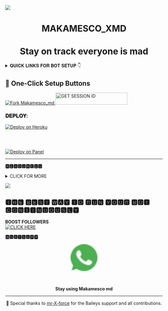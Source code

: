 <a><img src='https://files.catbox.moe/sigghy.jpg'/></a>
<h1 align="center"> MAKAMESCO_XMD </h1>
<h1 align="center"> Stay on track everyone is mad </h1>

<details>
  <summary>𝐐𝐔𝐈𝐂𝐊 𝐋𝐈𝐍𝐊𝐒 𝐅𝐎𝐑 𝐁𝐎𝐓 𝐒𝐄𝐓𝐔𝐏 👇</summary>
  - 𝘿𝙀𝙋𝙇𝙊𝙔 𝙁𝙍𝙀𝙀𝙇𝙔 𝙒𝙄𝙏𝙃 𝙎𝙀𝙎𝙎𝙄𝙊𝙉 𝙄𝘿 𝘼𝙉𝘿 𝘼𝙐𝙏𝙊 𝘾𝙊𝙉𝙁𝙄𝙂🔥.<br>
  - 𝙐𝙎𝙀 𝙋𝘼𝙉𝙀𝙇 𝘿𝙀𝙋𝙇𝙊𝙔𝙈𝙀𝙉𝙏 𝙁𝙊𝙍 𝘼𝙐𝙏𝙊 𝙍𝙐𝙉𝙉𝙄𝙉𝙂 𝘽𝙊𝙏 𝙒𝙄𝙏𝙃𝙊𝙐𝙏 𝙎𝙃 𝙁𝙄𝙇𝙀𝙎🤯.
</details>

## 🚀 One-Click Setup Buttons

<a href="https://github.com/mesh-matheka/Makamesco_md/fork" target="_blank">
  <img src="https://img.shields.io/badge/FORK%20REPOSITORY-purple?style=for-the-badge&logo=github" alt="Fork Makamesco_md" width="240">
</a>

<a href="https://makamesco-md-code.onrender.com">
  <img title="GET SESSION ID" src="https://img.shields.io/badge/GET-SESSION ID HERE-green?style=for-the-badge&logo=kenya" width="230" height="38.45"/>
</a>

### 𝐃𝐄𝐏𝐋𝐎𝐘:

<a href="https://veri-nine.vercel.app/" target="_blank">
  <img src="https://img.shields.io/badge/DEPLOY%20TO%20HEROKU-purple?style=for-the-badge&logo=heroku&logoColor=white" alt="Deploy on Heroku" width="220">
</a>

<br><br>

<a href="https://panel-ver.vercel.app/" target="_blank">
  <img src="https://img.shields.io/badge/DEPLOY%20ON%20PANEL-red?style=for-the-badge&logo=serverfault" alt="Deploy on Panel" width="220">
</a>

---

**🆁🅴🆂🅾🆄🆁🅲🅴🆂**
<details>
<summary>CLICK FOR MORE</summary>
<a href="https://github.com/mesh-matheka/Makamesco_md/archive/refs/heads/main.zip">
  <img src="https://img.shields.io/badge/DOWNLOAD%20FILES-yellow" alt="Download Zip" width="150">
</a>
  
<a href="https://bot-hosting.net/?aff=1259151615210819614">
  <img src="https://img.shields.io/badge/SIGNUP%20&%20DEPLOY-gold" alt="Sign Up Hosting" width="150">
</a>
</details>

<a><img src='https://files.catbox.moe/sigghy.jpg'/></a>

## 🆃🅷🅴 🅱🅴🆂🆃 🆆🅰🆈 🆃🅾 🆁🆄🅽 🆈🅾🆄🆁 🅱🅾🆃 🅲🅾🅽🆃🅸🅽🆄🅾🆄🆂🅻🆈

**BOOST FOLLOWERS**  
<a href="https://Makamescodigitalsolutions.com" target="_blank">
  <img alt="CLICK HERE" src="https://img.shields.io/badge/ VISIT TO MY WEBSITE  -25D366?style=for-the-badge&logo=discord&logoColor=white" />
</a>

**🆆🅷🅰🆃🆂🅰🅿🅿**  
<p align="center">
  <a href="https://whatsapp.com/channel/0029VbAEL9r5vKA7RCdnYG0S">
    <img alt="SIEGRIN | WhatsApp" width="86px" src="https://raw.githubusercontent.com/PikaBotz/My_Personal_Space/main/Images/AnyaBot_pics/Anya_v2/Whatsapp.svg" />
  </a>
</p>

<br clear="all">
<p align="center"><b>Stay using Makamesco md</b></p>

---

<p align="center">
  🙏 Special thanks to <a href="https://github.com/mr-X-force" target="_blank">mr-X-force</a> for the Baileys support and all contributions.
</p>
